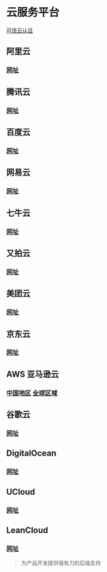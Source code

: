 # 云服务平台

[可信云认证](https://www.kexinyun.org)

## 阿里云

### [网址](https://www.aliyun.com/)

## 腾讯云

### [网址](https://cloud.tencent.com/)

## 百度云

### [网址](https://cloud.baidu.com/)

## 网易云

### [网址](https://www.163yun.com/)

## 七牛云

### [网址](https://www.qiniu.com/)

## 又拍云

### [网址](https://www.upyun.com/)

## 美团云

### [网址](https://www.mtyun.com/)

## 京东云

### [网址](https://www.jdcloud.com/)

## AWS 亚马逊云

### [中国地区](https://www.amazonaws.cn/) [全球区域](https://amazonaws-china.com/cn/)

## 谷歌云

### [网址](https://cloud.google.com/)

## DigitalOcean

### [网址](https://www.digitalocean.com/)

## UCloud

### [网址](https://www.ucloud.cn)

## LeanCloud

### [网址](https://leancloud.cn/)

> 为产品开发提供强有力的后端支持
